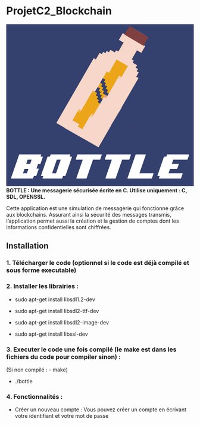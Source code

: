 # ProjetC2_Blockchain
![Bottle Design](bottle.png)
**BOTTLE : Une messagerie sécurisée écrite en C. Utilise uniquement : C, SDL, OPENSSL.**

Cette application est une simulation de messagerie qui fonctionne grâce aux blockchains. 
Assurant ainsi la sécurité des messages transmis, l’application permet aussi la création et la gestion de comptes dont les informations confidentielles sont chiffrées.

Installation
------------

### 1. Télécharger le code (optionnel si le code est déjà compilé et sous forme executable)


### 2. Installer les librairies :

- sudo apt-get install libsdl1.2-dev
- sudo apt-get install libsdl2-ttf-dev
- sudo apt-get install libsdl2-image-dev

- sudo apt-get install libssl-dev  

### 3. Executer le code une fois compilé (le make est dans les fichiers du code pour compiler sinon) :

(Si non compilé : - make)
- ./bottle

### 4. Fonctionnalités :

- Créer un nouveau compte : Vous pouvez créer un compte en écrivant votre identifiant et votre mot de passe

